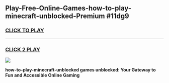 
## Play-Free-Online-Games-how-to-play-minecraft-unblocked-Premium #11dg9
<h3>
<a href="https://premium.freeplayer.one?title=how-to-play-minecraft-unblocked&ref=8M">CLICK TO PLAY</a></h3>
<hr>

<h3>
<a href="https://premium.freeplayer.one?title=how-to-play-minecraft-unblocked&ref=8M">CLICK 2 PLAY</a>
  
</h3>

<a href="https://premium.freeplayer.one?title=how-to-play-minecraft-unblocked&ref=8M"><img src="https://clearcache.store/games.png"></a>


**how-to-play-minecraft-unblocked games unblocked: Your Gateway to Fun and Accessible Online Gaming**

